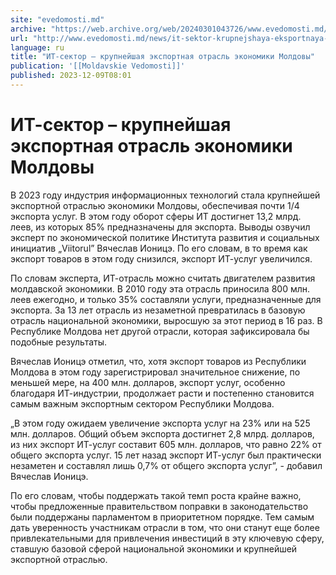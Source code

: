 ```yaml
---
site: "evedomosti.md"
archive: "https://web.archive.org/web/20240301043726/www.evedomosti.md/news/it-sektor-krupnejshaya-eksportnaya-otrasl-ekonomiki-moldovy"
url: "http://www.evedomosti.md/news/it-sektor-krupnejshaya-eksportnaya-otrasl-ekonomiki-moldovy"
language: ru
title: "ИТ-сектор – крупнейшая экспортная отрасль экономики Молдовы"
publication: '[[Moldavskie Vedomosti]]'
published: 2023-12-09T08:01
---
```


# ИТ-сектор – крупнейшая экспортная отрасль экономики Молдовы

В 2023 году индустрия информационных технологий стала крупнейшей экспортной отраслью экономики Молдовы, обеспечивая почти 1/4 экспорта услуг. В этом году оборот сферы ИТ достигнет 13,2 млрд. леев, из которых 85% предназначены для экспорта. Выводы озвучил эксперт по экономической политике Института развития и социальных инициатив „Viitorul” Вячеслав Ионицэ. По его словам, в то время как экспорт товаров в этом году снизился, экспорт ИТ-услуг увеличился.

По словам эксперта, ИТ-отрасль можно считать двигателем развития молдавской экономики. В 2010 году эта отрасль приносила 800 млн. леев ежегодно, и только 35% составляли услуги, предназначенные для экспорта. За 13 лет отрасль из незаметной превратилась в базовую отрасль национальной экономики, выросшую за этот период в 16 раз. В Республике Молдова нет другой отрасли, которая зафиксировала бы подобные результаты.

Вячеслав Ионицэ отметил, что, хотя экспорт товаров из Республики Молдова в этом году зарегистрировал значительное снижение, по меньшей мере, на 400 млн. долларов, экспорт услуг, особенно благодаря ИТ-индустрии, продолжает расти и постепенно становится самым важным экспортным сектором Республики Молдова.

„В этом году ожидаем увеличение экспорта услуг на 23% или на 525 млн. долларов. Общий объем экспорта достигнет 2,8 млрд. долларов, из них экспорт ИТ-услуг составит 605 млн. долларов, что равно 22% от общего экспорта услуг. 15 лет назад экспорт ИТ-услуг был практически незаметен и составлял лишь 0,7% от общего экспорта услуг”, - добавил Вячеслав Ионицэ.

По его словам, чтобы поддержать такой темп роста крайне важно, чтобы предложенные правительством поправки в законодательство были поддержаны парламентом в приоритетном порядке. Тем самым дать уверенность участникам отрасли в том, что они станут еще более привлекательными для привлечения инвестиций в эту ключевую сферу, ставшую базовой сферой национальной экономики и крупнейшей экспортной отраслью.